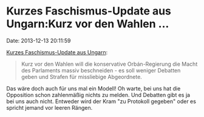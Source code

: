 Kurzes Faschismus-Update aus Ungarn:Kurz vor den Wahlen \...
============================================================

Date: 2013-12-13 20:11:59

[Kurzes Faschismus-Update aus
Ungarn](http://spiegel.de/article.do?id=938152):

> Kurz vor den Wahlen will die konservative Orbán-Regierung die Macht
> des Parlaments massiv beschneiden - es soll weniger Debatten geben und
> Strafen für missliebige Abgeordnete.

Das wäre doch auch für uns mal ein Modell! Oh warte, bei uns hat die
Opposition schon zahlenmäßig nichts zu melden. Und Debatten gibt es ja
bei uns auch nicht. Entweder wird der Kram \"zu Protokoll gegeben\" oder
es spricht jemand vor leeren Rängen.
